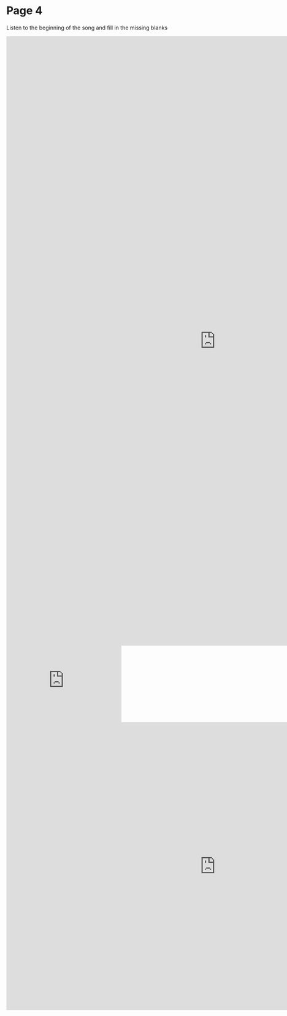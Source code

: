 <h1>Page 4</h1>
<p>Listen to the beginning of the song and fill in the missing blanks</p>
<iframe src="https://h5p.org/h5p/embed/1245847" width="1090" height="1590" frameborder="0" allowfullscreen="allowfullscreen" allow="geolocation *; microphone *; camera *; midi *; encrypted-media *" title="Listen to the song and fill in the blanks!"></iframe><script src="https://h5p.org/sites/all/modules/h5p/library/js/h5p-resizer.js" charset="UTF-8"></script>

<iframe src="https://h5p.org/h5p/embed/1239229" width="300" height="200" frameborder="0" allowfullscreen="allowfullscreen" allow="geolocation *; microphone *; camera *; midi *; encrypted-media *" title="Travel vocabulary"></iframe><script src="https://h5p.org/sites/all/modules/h5p/library/js/h5p-resizer.js" charset="UTF-8"></script>

<iframe src="https://h5p.org/h5p/embed/1239508" width="1090" height="751" frameborder="0" allowfullscreen="allowfullscreen" allow="geolocation *; microphone *; camera *; midi *; encrypted-media *" title="Basic Spanish phrases"></iframe><script src="https://h5p.org/sites/all/modules/h5p/library/js/h5p-resizer.js" charset="UTF-8"></script>
